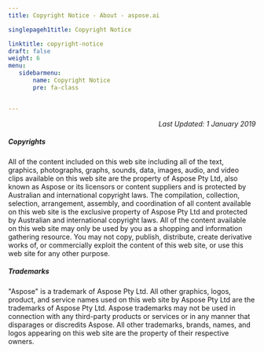 ```yaml
---
title: Copyright Notice - About - aspose.ai

singlepageh1title: Copyright Notice

linktitle: copyright-notice
draft: false
weight: 6
menu:
   sidebarmenu: 
       name: Copyright Notice
       pre: fa-class


---
```


<div class="box1">
<p style="text-align: right;"><em>Last Updated: 1 January 2019</em></p>

##### Copyrights

All of the content included on this web site including all of the text, graphics, photographs, graphs, sounds, data, images, audio, and video clips available on this web site are the property of Aspose Pty Ltd, also known as Aspose or its licensors or content suppliers and is protected by Australian and international copyright laws. The compilation, collection, selection, arrangement, assembly, and coordination of all content available on this web site is the exclusive property of Aspose Pty Ltd and protected by Australian and international copyright laws. All of the content available on this web site may only be used by you as a shopping and information gathering resource. You may not copy, publish, distribute, create derivative works of, or commercially exploit the content of this web site, or use this web site for any other purpose.

 </div><div class="box1">
 
 ##### Trademarks

"Aspose" is a trademark of Aspose Pty Ltd. All other graphics, logos, product, and service names used on this web site by Aspose Pty Ltd are the trademarks of Aspose Pty Ltd. Aspose trademarks may not be used in connection with any third-party products or services or in any manner that disparages or discredits Aspose. All other trademarks, brands, names, and logos appearing on this web site are the property of their respective owners.

</div>